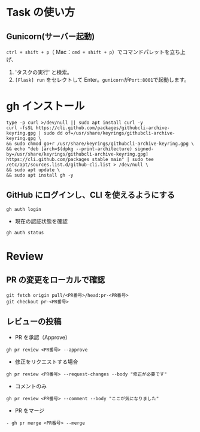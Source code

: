 # Task の使い方

## Gunicorn(サーバー起動)

`ctrl + shift + p`（ Mac：`cmd + shift + p`）でコマンドパレットを立ち上げ、

1.  'タスクの実行' と検索。
2.  `[Flask] run` をセレクトして Enter。`gunicorn`が`Port:8001`で起動します。

# gh インストール

```
type -p curl >/dev/null || sudo apt install curl -y
curl -fsSL https://cli.github.com/packages/githubcli-archive-keyring.gpg | sudo dd of=/usr/share/keyrings/githubcli-archive-keyring.gpg \
&& sudo chmod go+r /usr/share/keyrings/githubcli-archive-keyring.gpg \
&& echo "deb [arch=$(dpkg --print-architecture) signed-by=/usr/share/keyrings/githubcli-archive-keyring.gpg] https://cli.github.com/packages stable main" | sudo tee /etc/apt/sources.list.d/github-cli.list > /dev/null \
&& sudo apt update \
&& sudo apt install gh -y
```

## GitHub にログインし、CLI を使えるようにする

```
gh auth login
```

-   現在の認証状態を確認

```
gh auth status
```

# Review

## PR の変更をローカルで確認

```
git fetch origin pull/<PR番号>/head:pr-<PR番号>
git checkout pr-<PR番号>
```

## レビューの投稿

-   PR を承認（Approve）

```
gh pr review <PR番号> --approve
```

-   修正をリクエストする場合

```
gh pr review <PR番号> --request-changes --body "修正が必要です"
```

-   コメントのみ

```
gh pr review <PR番号> --comment --body "ここが気になりました"
```

-   PR をマージ

```
- gh pr merge <PR番号> --merge
```
